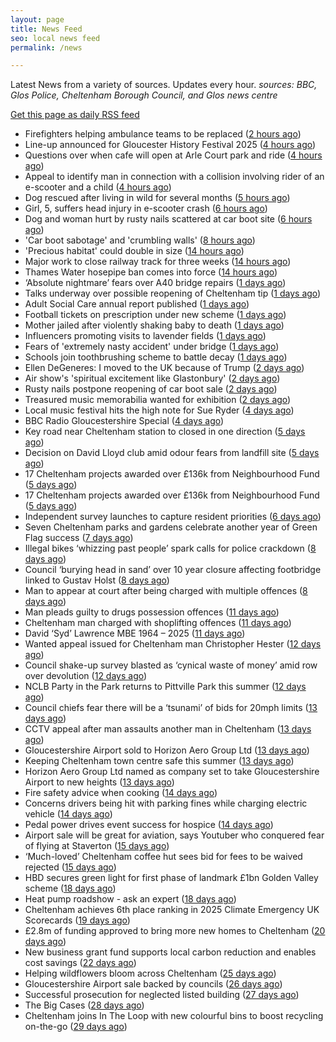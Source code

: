 ```yaml
---
layout: page
title: News Feed
seo: local news feed
permalink: /news

---
```


Latest News from a variety of sources. Updates every hour.
_sources: BBC, Glos Police, Cheltenham Borough Council, and Glos news centre_

[Get this page as daily RSS feed](/daily.rss)

<!-- news_marker starts -->
- Firefighters helping ambulance teams to be replaced ([2 hours ago](https://www.bbc.com/news/articles/cj0ml0pym37o))
- Line-up announced for Gloucester History Festival 2025 ([4 hours ago](https://gloucesternewscentre.co.uk/line-up-announced-for-gloucester-history-festival-2025/))
- Questions over when cafe will open at Arle Court park and ride ([4 hours ago](https://gloucesternewscentre.co.uk/questions-over-when-cafe-will-open-at-arle-court-park-and-ride/))
- Appeal to identify man in connection with a collision involving rider of an e-scooter and a child ([4 hours ago](https://gloucesternewscentre.co.uk/appeal-to-identify-man-in-connection-with-a-collision-involving-rider-of-an-e-scooter-and-a-child/))
- Dog rescued after living in wild for several months ([5 hours ago](https://www.bbc.com/news/articles/cm2m4lp7r31o))
- Girl, 5, suffers head injury in e-scooter crash ([6 hours ago](https://www.bbc.com/news/articles/c77vp7gz63ro))
- Dog and woman hurt by rusty nails scattered at car boot site ([6 hours ago](https://www.bbc.com/news/articles/c20wvqg5654o))
- 'Car boot sabotage' and 'crumbling walls' ([8 hours ago](https://www.bbc.com/news/articles/cjwneey95pno))
- 'Precious habitat' could double in size ([14 hours ago](https://www.bbc.com/news/articles/c89ez0zpegko))
- Major work to close railway track for three weeks ([14 hours ago](https://www.bbc.com/news/articles/c0epj8dxvleo))
- Thames Water hosepipe ban comes into force ([14 hours ago](https://www.bbc.com/news/articles/c9qxzy3dznjo))
- ‘Absolute nightmare’ fears over A40 bridge repairs ([1 days ago](https://gloucesternewscentre.co.uk/absolute-nightmare-fears-over-a40-bridge-repairs/))
- Talks underway over possible reopening of Cheltenham tip ([1 days ago](https://gloucesternewscentre.co.uk/talks-underway-over-possible-reopening-of-cheltenham-tip/))
- Adult Social Care annual report published ([1 days ago](https://gloucesternewscentre.co.uk/adult-social-care-annual-report-published/))
- Football tickets on prescription under new scheme ([1 days ago](https://www.bbc.com/news/articles/cpwqgqnxw97o))
- Mother jailed after violently shaking baby to death ([1 days ago](https://www.bbc.com/news/articles/cwyq0wjq82lo))
- Influencers promoting visits to lavender fields ([1 days ago](https://www.bbc.com/news/videos/cev030yrnndo))
- Fears of 'extremely nasty accident' under bridge ([1 days ago](https://www.bbc.com/news/articles/cwyqeg7yq9eo))
- Schools join toothbrushing scheme to battle decay ([1 days ago](https://www.bbc.com/news/articles/cd78pln81pvo))
- Ellen DeGeneres: I moved to the UK because of Trump ([2 days ago](https://www.bbc.com/news/articles/c8d638rrndzo))
- Air show's 'spiritual excitement like Glastonbury' ([2 days ago](https://www.bbc.com/news/articles/cjrlxvgyp57o))
- Rusty nails postpone reopening of car boot sale ([2 days ago](https://www.bbc.com/news/articles/cm207pe9xx9o))
- Treasured music memorabilia wanted for exhibition ([2 days ago](https://www.bbc.com/news/articles/ce83kdkmrymo))
- Local music festival hits the high note for Sue Ryder ([4 days ago](https://gloucesternewscentre.co.uk/local-music-festival-hits-the-high-note-for-sue-ryder/))
- BBC Radio Gloucestershire Special ([4 days ago](https://www.bbc.co.uk/sounds/play/p0lqz0z2))
- Key road near Cheltenham station to closed in one direction ([5 days ago](https://gloucesternewscentre.co.uk/key-road-near-cheltenham-station-to-closed-in-one-direction/))
- Decision on David Lloyd club amid odour fears from landfill site ([5 days ago](https://gloucesternewscentre.co.uk/decision-on-david-lloyd-club-amid-odour-fears-from-landfill-site/))
- 17 Cheltenham projects awarded over £136k from Neighbourhood Fund ([5 days ago](https://gloucesternewscentre.co.uk/17-cheltenham-projects-awarded-over-136k-from-neighbourhood-fund/))
- 17 Cheltenham projects awarded over £136k from Neighbourhood Fund ([5 days ago](https://www.cheltenham.gov.uk/news/article/3036/17_cheltenham_projects_awarded_over_136k_from_neighbourhood_fund))
- Independent survey launches to capture resident priorities ([6 days ago](https://www.cheltenham.gov.uk/news/article/3035/independent_survey_launches_to_capture_resident_priorities))
- Seven Cheltenham parks and gardens celebrate another year of Green Flag success ([7 days ago](https://www.cheltenham.gov.uk/news/article/3034/seven_cheltenham_parks_and_gardens_celebrate_another_year_of_green_flag_success))
- Illegal bikes ‘whizzing past people’ spark calls for police crackdown ([8 days ago](https://gloucesternewscentre.co.uk/illegal-bikes-whizzing-past-people-spark-calls-for-police-crackdown/))
- Council ‘burying head in sand’ over 10 year closure affecting footbridge linked to Gustav Holst ([8 days ago](https://gloucesternewscentre.co.uk/council-burying-head-in-sand-over-10-year-closure-affecting-footbridge-linked-to-gustav-holst/))
- Man to appear at court after being charged with multiple offences ([8 days ago](https://gloucesternewscentre.co.uk/man-to-appear-at-court-after-being-charged-with-multiple-offences/))
- Man pleads guilty to drugs possession offences ([11 days ago](https://gloucesternewscentre.co.uk/man-pleads-guilty-to-drugs-possession-offences/))
- Cheltenham man charged with shoplifting offences ([11 days ago](https://gloucesternewscentre.co.uk/cheltenham-man-charged-with-shoplifting-offences/))
- David ‘Syd’ Lawrence MBE 1964 – 2025 ([11 days ago](https://www.bbc.co.uk/sounds/play/p0lpkk2r))
- Wanted appeal issued for Cheltenham man Christopher Hester ([12 days ago](https://gloucesternewscentre.co.uk/wanted-appeal-issued-for-cheltenham-man-christopher-hester/))
- Council shake-up survey blasted as ‘cynical waste of money’ amid row over devolution ([12 days ago](https://gloucesternewscentre.co.uk/council-shake-up-survey-blasted-as-cynical-waste-of-money-amid-row-over-devolution/))
- NCLB Party in the Park returns to Pittville Park this summer ([12 days ago](https://www.cheltenham.gov.uk/news/article/3033/nclb_party_in_the_park_returns_to_pittville_park_this_summer))
- Council chiefs fear there will be a ‘tsunami’ of bids for 20mph limits ([13 days ago](https://gloucesternewscentre.co.uk/council-chiefs-fear-there-will-be-a-tsunami-of-bids-for-20mph-limits/))
- CCTV appeal after man assaults another man in Cheltenham ([13 days ago](https://gloucesternewscentre.co.uk/cctv-appeal-after-man-assaults-another-man-in-cheltenham/))
- Gloucestershire Airport sold to Horizon Aero Group Ltd ([13 days ago](https://gloucesternewscentre.co.uk/gloucestershire-airport-sold-to-horizon-aero-group-ltd/))
- Keeping Cheltenham town centre safe this summer ([13 days ago](https://www.cheltenham.gov.uk/news/article/3032/keeping_cheltenham_town_centre_safe_this_summer))
- Horizon Aero Group Ltd named as company set to take Gloucestershire Airport to new heights ([13 days ago](https://www.cheltenham.gov.uk/news/article/3031/horizon_aero_group_ltd_named_as_company_set_to_take_gloucestershire_airport_to_new_heights))
- Fire safety advice when cooking ([14 days ago](https://gloucesternewscentre.co.uk/fire-safety-advice-when-cooking/))
- Concerns drivers being hit with parking fines while charging electric vehicle ([14 days ago](https://gloucesternewscentre.co.uk/concerns-drivers-being-hit-with-parking-fines-while-charging-electric-vehicle/))
- Pedal power drives event success for hospice ([14 days ago](https://gloucesternewscentre.co.uk/pedal-power-drives-event-success-for-hospice/))
- Airport sale will be great for aviation, says Youtuber who conquered fear of flying at Staverton ([15 days ago](https://gloucesternewscentre.co.uk/airport-sale-will-be-great-for-aviation-says-youtuber-who-conquered-fear-of-flying-at-staverton/))
- ‘Much-loved’ Cheltenham coffee hut sees bid for fees to be waived rejected ([15 days ago](https://gloucesternewscentre.co.uk/much-loved-cheltenham-coffee-hut-sees-bid-for-fees-to-be-waived-rejected/))
- HBD secures green light for first phase of landmark £1bn Golden Valley scheme ([18 days ago](https://www.cheltenham.gov.uk/news/article/3030/hbd_secures_green_light_for_first_phase_of_landmark_1bn_golden_valley_scheme))
- Heat pump roadshow - ask an expert ([18 days ago](https://www.cheltenham.gov.uk/news/article/3029/heat_pump_roadshow_-_ask_an_expert))
- Cheltenham achieves 6th place ranking in 2025 Climate Emergency UK Scorecards ([19 days ago](https://www.cheltenham.gov.uk/news/article/3028/cheltenham_achieves_6th_place_ranking_in_2025_climate_emergency_uk_scorecards))
- £2.8m of funding approved to bring more new homes to Cheltenham ([20 days ago](https://www.cheltenham.gov.uk/news/article/3027/28m_of_funding_approved_to_bring_more_new_homes_to_cheltenham))
- New business grant fund supports local carbon reduction and enables cost savings ([22 days ago](https://www.cheltenham.gov.uk/news/article/3026/new_business_grant_fund_supports_local_carbon_reduction_and_enables_cost_savings))
- Helping wildflowers bloom across Cheltenham ([25 days ago](https://www.cheltenham.gov.uk/news/article/3025/helping_wildflowers_bloom_across_cheltenham))
- Gloucestershire Airport sale backed by councils ([26 days ago](https://www.cheltenham.gov.uk/news/article/3024/gloucestershire_airport_sale_backed_by_councils))
- Successful prosecution for neglected listed building ([27 days ago](https://www.cheltenham.gov.uk/news/article/3023/successful_prosecution_for_neglected_listed_building))
- The Big Cases ([28 days ago](https://www.bbc.co.uk/iplayer/episode/m001z7w2))
- Cheltenham joins In The Loop with new colourful bins to boost recycling on-the-go ([29 days ago](https://www.cheltenham.gov.uk/news/article/3022/cheltenham_joins_in_the_loop_with_new_colourful_bins_to_boost_recycling_on-the-go))

<!-- news_marker ends -->

